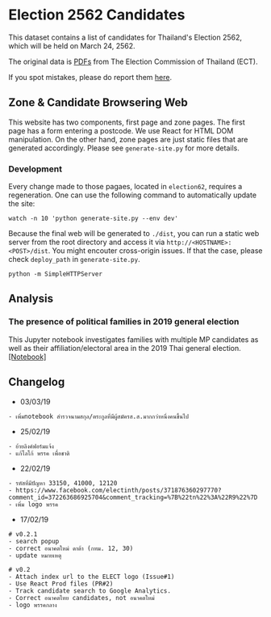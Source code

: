 # Election 2562 Candidates

This dataset contains a list of candidates for Thailand's Election 2562, which will be held on March 24, 2562. 

The original data is [PDFs](https://www.ect.go.th/ect_th/news_all.php?cid=165) from The Election Commission of Thailand (ECT).

If you spot mistakes, please do report them [here](https://docs.google.com/spreadsheets/d/1T0-iBdBVl69q5N7Tz0fO70OtGdg70Fv0x5WiLTKOcGc/edit?usp=sharing).


## Zone & Candidate Browsering Web
This website has two components, first page and zone pages. The first page has a form entering a postcode. We use React for HTML DOM manipulation. On the other hand, zone pages are just static files that are generated accordingly. Please see `generate-site.py` for more details.

### Development
Every change made to those pagaes, located in `election62`, requires a regeneration. One can use the following command to automatically update the site:
```
watch -n 10 'python generate-site.py --env dev'
```

Because the final web will be generated to `./dist`,  you can run a static web server from the root directory and access it via `http://<HOSTNAME>:<POST>/dist`. You might encouter cross-origin issues. If that the case, please check `deploy_path` in `generate-site.py`.

```
python -m SimpleHTTPServer
```
## Analysis
### The presence of political families in 2019 general election
This Jupyter notebook investigates families with multiple MP candidates as well as their affiliation/electoral area in the 2019 Thai general election.  [[Notebook]](notebooks/political-dynasty.ipynb)

## Changelog
- 03/03/19
```
- เพิ่มnotebook สำรวจนามสกุล/ตระกูลที่มีผู้สมัครส.ส.มากกว่าหนึ่งคนขึ้นไป
```
- 25/02/19
```
- ย้ายลิงค์ฟอร์มแจ้ง
- แก้โลโก้ พรรค เพื่อชาติ
```
- 22/02/19
```
- รหัสที่มีปัญหา 33150, 41000, 12120
- https://www.facebook.com/electinth/posts/371876360297770?comment_id=372263686925704&comment_tracking=%7B%22tn%22%3A%22R9%22%7D
- เพิ่ม logo พรรค
```
- 17/02/19
```
# v0.2.1
- search popup
- correct อนาคตใหม่ ดาต้า (กทม.​ 12, 30)
- update หมายเหตุ

# v0.2
- Attach index url to the ELECT logo (Issue#1)
- Use React Prod files (PR#2)
- Track candidate search to Google Analytics.
- Correct อนาคตไทย candidates, not อนาคตใหม่
- logo พรรคกลาง
```
